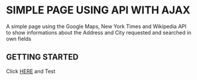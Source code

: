 # SIMPLE PAGE USING API WITH AJAX
A simple page using the Google Maps, New York Times and Wikipedia API to show informations about the Address and City requested and searched in own fields

## GETTING STARTED
Click [HERE](https://elfiservice.github.io/ajax-project-apis/) and Test
